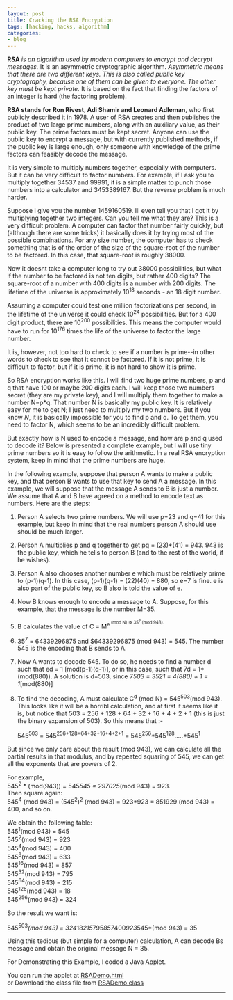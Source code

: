 ```yaml
---
layout: post
title: Cracking the RSA Encryption
tags: [hacking, hacks, algorithm]
categories:
- blog
---
```


**RSA** *is an algorithm used by modern computers to encrypt and decrypt messages.* It is an asymmetric cryptographic algorithm.
*Asymmetric means that there are two different keys. This is also called public key cryptography, because one of them can be
given to everyone. The other key must be kept private.* It is based on the fact that finding the factors of an integer is hard
(the factoring problem).

**RSA stands for Ron Rivest, Adi Shamir and Leonard Adleman**, who first publicly described it in 1978. A user of RSA creates
and then publishes the product of two large prime numbers, along with an auxiliary value, as their public key. The prime
factors must be kept secret. Anyone can use the public key to encrypt a message, but with currently published methods, if
the public key is large enough, only someone with knowledge of the prime factors can feasibly decode the message.

It is very simple to multiply numbers together, especially with computers. But it can be very difficult to factor numbers.
For example, if I ask you to multiply together 34537 and 99991, it is a simple matter to punch those numbers into a
calculator and 3453389167. But the reverse problem is much harder.

Suppose I give you the number 1459160519. Ill even tell you that I got it by multiplying together two integers. Can you tell
me what they are? This is a very difficult problem. A computer can factor that number fairly quickly, but (although there are
some tricks) it basically does it by trying most of the possible combinations. For any size number, the computer has to check
something that is of the order of the size of the square-root of the number to be factored. In this case, that square-root is
roughly 38000.

Now it doesnt take a computer long to try out 38000 possibilities, but what if the number to be factored is not ten digits,
but rather 400 digits? The square-root of a number with 400 digits is a number with 200 digits. The lifetime of the universe
is approximately 10<sup>18</sup> seconds - an 18 digit number.

Assuming a computer could test one million factorizations per second, in the lifetime of the universe it could check
10<sup>24</sup> possibilities. But for a 400 digit product, there are 10<sup>200</sup> possibilities. 
This means the computer would have to run for 10<sup>176</sup> times the life of the universe to factor the large number.

It is, however, not too hard to check to see if a number is prime--in other words to check to see that it cannot be factored.
If it is not prime, it is difficult to factor, but if it is prime, it is not hard to show it is prime.

So RSA encryption works like this. I will find two huge prime numbers, p and q that have 100 or maybe 200 digits each.
I will keep those two numbers secret (they are my private key), and I will multiply them together to make a number N=p*q.
That number N is basically my public key. It is relatively easy for me to get N; I just need to multiply my two numbers.
But if you know $N$, it is basically impossible for you to find p and q. To get them, you need to factor N, which
seems to be an incredibly difficult problem.

But exactly how is N used to encode a message, and how are p and q used to decode it? Below is presented a complete
example, but I will use tiny prime numbers so it is easy to follow the arithmetic. In a real RSA encryption system, keep in
mind that the prime numbers are huge.

In the following example, suppose that person A wants to make a public key, and that person B wants to use that key to send A
a message. In this example, we will suppose that the message A sends to B is just a number. We assume that A and B have
agreed on a method to encode text as numbers. Here are the steps:

 1. Person A selects two prime numbers. We will use p=23 and q=41 for this example, but keep in mind that the real
    numbers person A should use should be much larger.

 2. Person A multiplies p and q together to get pq = (23)*(41) = 943. 943 is the public key, which he tells
    to person B (and to the rest of the world, if he wishes).

 3. Person A also chooses another number e which must be relatively prime to (p-1)(q-1). In this case,
   (p-1)(q-1) = (22)(40) = 880, so e=7 is fine. e is also part of the public key, so B also is told the value
    of e.

 4. Now B knows enough to encode a message to A. Suppose, for this example, that the message is the number M=35.

 5. B calculates the value of C = M<sup>e<sup> (mod N) => 35<sup>7</sup> (mod 943).

 6. 35<sup>7</sup> = 64339296875 and $64339296875 (mod 943) = 545. The number 545 is the encoding that B sends to A.

 7. Now A wants to decode 545. To do so, he needs to find a number d such that ed = 1 [mod(p-1)(q-1)], or
    in this case, such that 7d = 1*(mod(880)). A solution is d=503, since 7*503 = 3521 = 4(880) + 1 = 1*[mod(880)]

 8. To find the decoding, A must calculate C<sup>d</sup> (mod N) = 545<sup>503</sup>(mod 943). This looks like it will be a      horribl
    calculation, and at first it seems like it is, but notice that 503 = 256 + 128 + 64 + 32 + 16 + 4 + 2 + 1
    (this is just the binary expansion of 503). So this means that :-

    545<sup>503</sup> = 545<sup>256+128+64+32+16+4+2+1</sup> = 545<sup>256</sup>*545<sup>128</sup>.....*545<sup>1</sup>

But since we only care about the result (mod 943), we can calculate all the partial results in that modulus, and by
repeated squaring of 545, we can get all the exponents that are powers of 2.

For example,<br> 545<sup>2</sup> * (mod(943)) = 545*545 = 297025*(mod 943) = 923.<br>
Then square again:<br> 545<sup>4</sup> (mod 943) = (545<sup>2</sup>)<sup>2</sup> (mod 943) = 923*923 = 851929 (mod 943) = 400, and so on.

We obtain the following table:<br>
   545<sup>1</sup>(mod 943) = 545<br>
   545<sup>2</sup>(mod 943) = 923<br>
   545<sup>4</sup>(mod 943) = 400<br>
   545<sup>8</sup>(mod 943) = 633<br>
   545<sup>16</sup>(mod 943) = 857<br>
   545<sup>32</sup>(mod 943) = 795<br>
   545<sup>64</sup>(mod 943) = 215<br>
   545<sup>128</sup>(mod 943) = 18<br>
   545<sup>256</sup>(mod 943) = 324<br>

So the result we want is:<br>

 545<sup>503</sup>*(mod 943) = 324*18*215*795*857*400*923*545*(mod 943) = 35

Using this tedious (but simple for a computer) calculation, A can decode Bs message and obtain the
original message N = 35.

For Demonstrating this Example, I coded a Java Applet.

You can run the applet at <a href="https://blog.thegeeq.gq/files/rsa/RSADemo.html">RSADemo.html</a><br>
or Download the class file from <a href="https://blog.thegeeq.gq/files/rsa/RSADemo.class">RSADemo.class</a><br>

---

